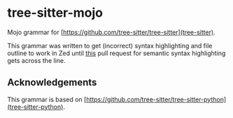 # tree-sitter-mojo

Mojo grammar for [https://github.com/tree-sitter/tree-sitter](tree-sitter).

This grammar was written to get (incorrect) syntax highlighting and file outline to work in Zed until [this](https://github.com/zed-industries/zed/pull/27556) pull request for semantic syntax highlighting gets across the line.

## Acknowledgements

This grammar is based on [https://github.com/tree-sitter/tree-sitter-python](tree-sitter-python).
